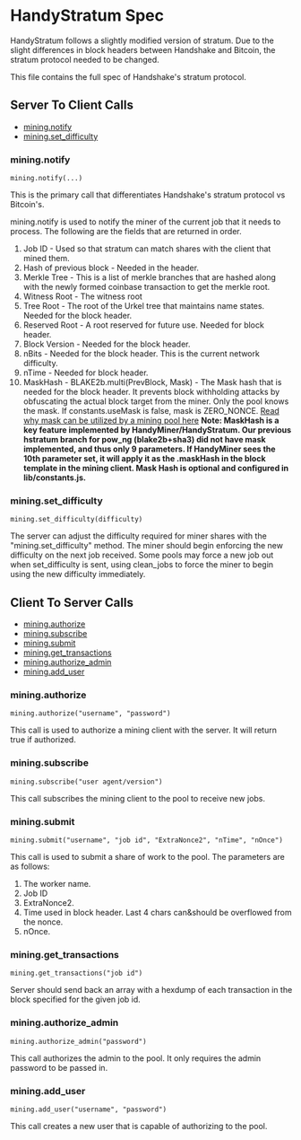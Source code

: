 # HandyStratum Spec

HandyStratum follows a slightly modified version of stratum. Due to the slight differences in block headers between Handshake and Bitcoin, the stratum protocol needed to be changed.

This file contains the full spec of Handshake's stratum protocol.

## Server To Client Calls

- [mining.notify](#miningnotify)
- [mining.set_difficulty](#miningset_difficulty)


### mining.notify

```mining.notify(...)```

This is the primary call that differentiates Handshake's stratum protocol vs Bitcoin's.

mining.notify is used to notify the miner of the current job that it needs to process. The following are the fields that are returned in order.

1. Job ID - Used so that stratum can match shares with the client that mined them.
2. Hash of previous block - Needed in the header.
3. Merkle Tree - This is a list of merkle branches that are hashed along with the newly formed coinbase transaction to get the merkle root.
4. Witness Root - The witness root
5. Tree Root - The root of the Urkel tree that maintains name states. Needed for the block header.
6. Reserved Root - A root reserved for future use. Needed for block header.
7. Block Version - Needed for the block header.
8. nBits - Needed for the block header. This is the current network difficulty.
9. nTime - Needed for block header.
10. MaskHash - BLAKE2b.multi(PrevBlock, Mask) - The Mask hash that is needed for the block header. It prevents block withholding attacks by obfuscating the actual block target from the miner. Only the pool knows the mask. If constants.useMask is false, mask is ZERO_NONCE. [Read why mask can be utilized by a mining pool here](https://github.com/handshake-org/hsd/blob/master/lib/primitives/abstractblock.js#L368-L408) **Note: MaskHash is a key feature implemented by HandyMiner/HandyStratum. Our previous hstratum branch for pow_ng (blake2b+sha3) did not have mask implemented, and thus only 9 parameters. If HandyMiner sees the 10th parameter set, it will apply it as the .maskHash in the block template in the mining client. Mask Hash is optional and configured in lib/constants.js.**

### mining.set_difficulty

```mining.set_difficulty(difficulty)```

The server can adjust the difficulty required for miner shares with the "mining.set_difficulty" method. The miner should begin enforcing the new difficulty on the next job received. Some pools may force a new job out when set_difficulty is sent, using clean_jobs to force the miner to begin using the new difficulty immediately.


## Client To Server Calls

- [mining.authorize](#miningauthorize)
- [mining.subscribe](#miningsubscribe)
- [mining.submit](#miningsubmit)
- [mining.get_transactions](#miningget_transactions)
- [mining.authorize_admin](#miningauthorize_admin)
- [mining.add_user](#miningadd_user)

### mining.authorize

```mining.authorize("username", "password")```

This call is used to authorize a mining client with the server. It will return true if authorized.

### mining.subscribe

```mining.subscribe("user agent/version")```

This call subscribes the mining client to the pool to receive new jobs.

### mining.submit

```mining.submit("username", "job id", "ExtraNonce2", "nTime", "nOnce")```


This call is used to submit a share of work to the pool. The parameters are as follows:
1. The worker name.
2. Job ID
3. ExtraNonce2.
4. Time used in block header. Last 4 chars can&should be overflowed from the nonce.
5. nOnce.



### mining.get_transactions

```mining.get_transactions("job id")```

Server should send back an array with a hexdump of each transaction in the block specified for the given job id.

### mining.authorize_admin

```mining.authorize_admin("password")```

This call authorizes the admin to the pool. It only requires the admin password to be passed in.

### mining.add_user

```mining.add_user("username", "password")```

This call creates a new user that is capable of authorizing to the pool.
